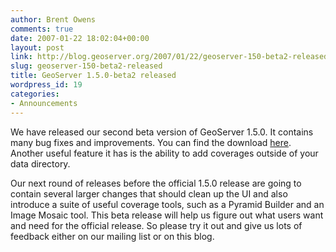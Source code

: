```yaml
---
author: Brent Owens
comments: true
date: 2007-01-22 18:02:04+00:00
layout: post
link: http://blog.geoserver.org/2007/01/22/geoserver-150-beta2-released/
slug: geoserver-150-beta2-released
title: GeoServer 1.5.0-beta2 released
wordpress_id: 19
categories:
- Announcements
---
```


We have released our second beta version of GeoServer 1.5.0. It contains many bug fixes and improvements. You can find the download [here](http://docs.codehaus.org/display/GEOS/GeoServer+1.5.0-beta2). Another useful feature it has is the ability to add coverages outside of your data directory.




Our next round of releases before the official 1.5.0 release are going to contain several larger changes that should clean up the UI and also introduce a suite of useful coverage tools, such as a Pyramid Builder and an Image Mosaic tool. This beta release will help us figure out what users want and need for the official release. So please try it out and give us lots of feedback either on our mailing list or on this blog.
